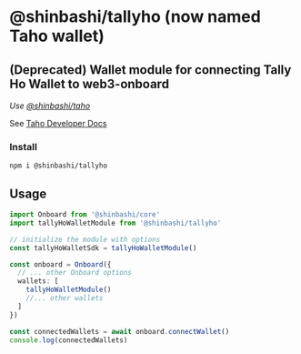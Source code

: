 # @shinbashi/tallyho (now named Taho wallet)

## (Deprecated) Wallet module for connecting Tally Ho Wallet to web3-onboard

_Use [@shinbashi/taho](../taho/README.md)_

See [Taho Developer Docs](https://docs.tally.cash/tally/developers/integrating-dapps)

### Install

`npm i @shinbashi/tallyho`

## Usage

```typescript
import Onboard from '@shinbashi/core'
import tallyHoWalletModule from '@shinbashi/tallyho'

// initialize the module with options
const tallyHoWalletSdk = tallyHoWalletModule()

const onboard = Onboard({
  // ... other Onboard options
  wallets: [
    tallyHoWalletModule()
    //... other wallets
  ]
})

const connectedWallets = await onboard.connectWallet()
console.log(connectedWallets)
```
